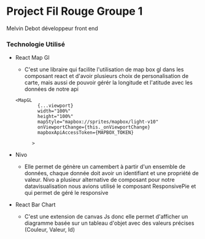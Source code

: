 # Project Fil Rouge Groupe 1 
Melvin Debot développeur front end

### Technologie Utilisé 

- React Map Gl
  - C'est une libraire qui facilite l'utilisation de map box gl dans les composant react et d'avoir plusieurs choix de personalisation de carte, mais aussi de pouvoir gérér la longitude et l'atitude avec les données de notre api 
  ```React
  <MapGL
          {...viewport}
          width="100%"
          height="100%"
          mapStyle="mapbox://sprites/mapbox/light-v10"
          onViewportChange={this._onViewportChange}
          mapboxApiAccessToken={MAPBOX_TOKEN}
          
        >
  ```
- Nivo
  - Elle permet de génère un camembert à partir d'un ensemble de données, chaque donnée doit avoir un identifiant et une propriété de valeur. Nivo a plusieur alternative de composant pour notre datavisualisation nous avions utilisé le composant ResponsivePie et qui permet de géré le responsive 
  
- React Bar Chart
  - C'est une extension de canvas Js donc elle permet d'afficher un diagramme basée sur un tableau d'objet avec des valeurs précises (Couleur, Valeur, Id)
  


